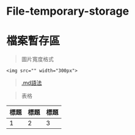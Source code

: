 # File-temporary-storage
# 檔案暫存區  

> 圖片寬度格式
```
<img src="" width="300px">
```
>[.md語法](https://gist.github.com/billy3321/1001749662c370887c63bb30f26c9e6e)

> 表格

| 標題 | 標題 | 標題 |
| -------- |--------| -----|
| 1 | 2 | 3 |
